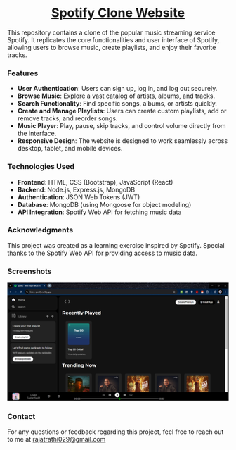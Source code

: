 <h1 align="center"><a href="https://listen-spotify.netlify.app/">Spotify Clone Website</a></h1>
This repository contains a clone of the popular music streaming service Spotify. It replicates the core functionalities and user interface of Spotify, allowing users to browse music, create playlists, and enjoy their favorite tracks.

### Features
- **User Authentication**: Users can sign up, log in, and log out securely.
- **Browse Music**: Explore a vast catalog of artists, albums, and tracks.
- **Search Functionality**: Find specific songs, albums, or artists quickly.
- **Create and Manage Playlists**: Users can create custom playlists, add or remove tracks, and reorder songs.
- **Music Player**: Play, pause, skip tracks, and control volume directly from the interface.
- **Responsive Design**: The website is designed to work seamlessly across desktop, tablet, and mobile devices.

### Technologies Used

- **Frontend**: HTML, CSS (Bootstrap), JavaScript (React)
- **Backend**: Node.js, Express.js, MongoDB
- **Authentication**: JSON Web Tokens (JWT)
- **Database**: MongoDB (using Mongoose for object modeling)
- **API Integration**: Spotify Web API for fetching music data

### Acknowledgments

This project was created as a learning exercise inspired by Spotify. Special thanks to the Spotify Web API for providing access to music data.

### Screenshots
<img src="Spotify.png" alt="Spotify">

### Contact

For any questions or feedback regarding this project, feel free to reach out to me at rajatrathi029@gmail.com
